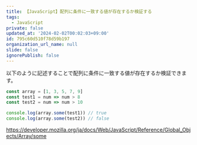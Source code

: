 ```yaml
---
title: 【JavaScript】配列に条件に一致する値が存在するか検証する
tags:
  - JavaScript
private: false
updated_at: '2024-02-02T00:02:03+09:00'
id: 795c60d510f78d59b197
organization_url_name: null
slide: false
ignorePublish: false
---
```

以下のように記述することで配列に条件に一致する値が存在するか検証できます。

```js
const array = [1, 3, 5, 7, 9]
const test1 = num => num > 8
const test2 = num => num > 10

console.log(array.some(test1)) // true
console.log(array.some(test2)) // false
```

https://developer.mozilla.org/ja/docs/Web/JavaScript/Reference/Global_Objects/Array/some
